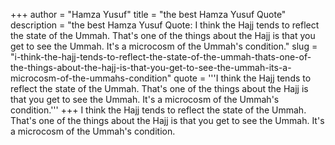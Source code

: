 +++
author = "Hamza Yusuf"
title = "the best Hamza Yusuf Quote"
description = "the best Hamza Yusuf Quote: I think the Hajj tends to reflect the state of the Ummah. That's one of the things about the Hajj is that you get to see the Ummah. It's a microcosm of the Ummah's condition."
slug = "i-think-the-hajj-tends-to-reflect-the-state-of-the-ummah-thats-one-of-the-things-about-the-hajj-is-that-you-get-to-see-the-ummah-its-a-microcosm-of-the-ummahs-condition"
quote = '''I think the Hajj tends to reflect the state of the Ummah. That's one of the things about the Hajj is that you get to see the Ummah. It's a microcosm of the Ummah's condition.'''
+++
I think the Hajj tends to reflect the state of the Ummah. That's one of the things about the Hajj is that you get to see the Ummah. It's a microcosm of the Ummah's condition.
